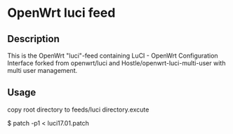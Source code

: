 # OpenWrt luci feed

## Description

This is the OpenWrt "luci"-feed containing LuCI - OpenWrt Configuration Interface forked from openwrt/luci and Hostle/openwrt-luci-multi-user with multi user management.

## Usage

copy root directory to feeds/luci directory.excute

$ patch -p1 < luci17.01.patch
